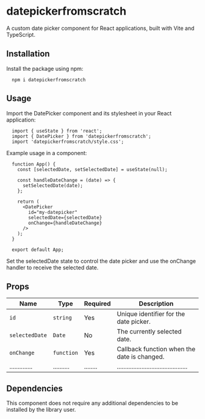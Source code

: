 # datepickerfromscratch

A custom date picker component for React applications, built with Vite and TypeScript.

## Installation

Install the package using npm:

```
  npm i datepickerfromscratch
```

## Usage

Import the DatePicker component and its stylesheet in your React application:

```
  import { useState } from 'react';
  import { DatePicker } from 'datepickerfromscratch';
  import 'datepickerfromscratch/style.css';
```

Example usage in a component:

```
  function App() {
    const [selectedDate, setSelectedDate] = useState(null);

    const handleDateChange = (date) => {
      setSelectedDate(date);
    };

    return (
      <DatePicker
        id="my-datepicker"
        selectedDate={selectedDate}
        onChange={handleDateChange}
      />
    );
  }

  export default App;
```

Set the selectedDate state to control the date picker and use the onChange handler to receive the selected date.

## Props

| Name           | Type       | Required | Description                                 |
|----------------|------------|----------|---------------------------------------------|
| `id`           | `string`   | Yes      | Unique identifier for the date picker.      |
| `selectedDate` | `Date`     | No       | The currently selected date.                |
| `onChange`     | `function` | Yes      | Callback function when the date is changed. |
| .............. | .......... | ........ | ........................................... |


## Dependencies

This component does not require any additional dependencies to be installed by the library user.